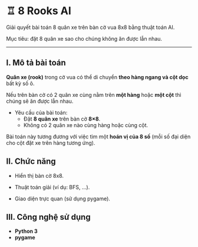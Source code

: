 # ♖ 8 Rooks AI

Giải quyết bài toán 8 quân xe trên bàn cờ vua 8x8 bằng thuật toán AI.

Mục tiêu: đặt 8 quân xe sao cho chúng không ăn được lẫn nhau.

---

## I. Mô tả bài toán

**Quân xe (rook)** trong cờ vua có thể di chuyển **theo hàng ngang và cột dọc** bất kỳ số ô.  

Nếu trên bàn cờ có 2 quân xe cùng nằm trên **một hàng** hoặc **một cột** thì chúng sẽ ăn được lẫn nhau.  

- Yêu cầu của bài toán:  
  - Đặt **8 quân xe** trên bàn cờ **8×8**.  
  - Không có 2 quân xe nào cùng hàng hoặc cùng cột.  

Bài toán này tương đương với việc tìm một **hoán vị của 8 số** (mỗi số đại diện cho cột đặt xe trên hàng tương ứng).

## II. Chức năng

- Hiển thị bàn cờ 8x8.

- Thuật toán giải (ví dụ: BFS, …).

- Giao diện trực quan (sử dụng pygame).

## III. Công nghệ sử dụng

- **Python 3**
- **pygame** 
